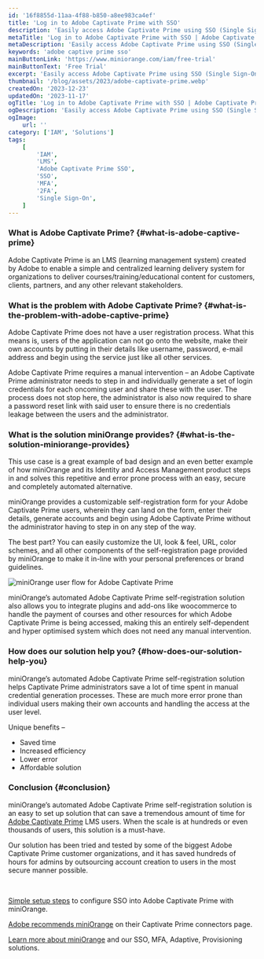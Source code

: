 ```yaml
---
id: '16f8855d-11aa-4f88-b850-a8ee983ca4ef'
title: 'Log in to Adobe Captivate Prime with SSO'
description: 'Easily access Adobe Captivate Prime using SSO (Single Sign-On) with miniOrange.'
metaTitle: 'Log in to Adobe Captivate Prime with SSO | Adobe Captivate Prime SSO'
metaDescription: 'Easily access Adobe Captivate Prime using SSO (Single Sign-On) with miniOrange.'
keywords: 'adobe captive prime sso'
mainButtonLink: 'https://www.miniorange.com/iam/free-trial'
mainButtonText: 'Free Trial'
excerpt: 'Easily access Adobe Captivate Prime using SSO (Single Sign-On) with miniOrange.'
thumbnail: '/blog/assets/2023/adobe-captivate-prime.webp'
createdOn: '2023-12-23'
updatedOn: '2023-11-17'
ogTitle: 'Log in to Adobe Captivate Prime with SSO | Adobe Captivate Prime SSO'
ogDescription: 'Easily access Adobe Captivate Prime using SSO (Single Sign-On) with miniOrange.'
ogImage:
    url: ''
category: ['IAM', 'Solutions']
tags:
    [
        'IAM',
        'LMS', 
        'Adobe Captivate Prime SSO',
        'SSO',
        'MFA',
        '2FA',
        'Single Sign-On',
    ]
---
```


### What is Adobe Captivate Prime? {#what-is-adobe-captive-prime}
Adobe Captivate Prime is an LMS (learning management system) created by Adobe to enable a simple and centralized learning delivery system for organizations to deliver courses/training/educational content for customers, clients, partners, and any other relevant stakeholders.


### What is the problem with Adobe Captivate Prime? {#what-is-the-problem-with-adobe-captive-prime}
Adobe Captivate Prime does not have a user registration process. What this means is, users of the application can not go onto the website, make their own accounts by putting in their details like username, password, e-mail address and begin using the service just like all other services.  

Adobe Captivate Prime requires a manual intervention – an Adobe Captivate Prime administrator needs to step in and individually generate a set of login credentials for each oncoming user and share these with the user. The process does not stop here, the administrator is also now required to share a password reset link with said user to ensure there is no credentials leakage between the users and the administrator. 

 
### What is the solution miniOrange provides? {#what-is-the-solution-miniorange-provides}
This use case is a great example of bad design and an even better example of how miniOrange and its Identity and Access Management product steps in and solves this repetitive and error prone process with an easy, secure and completely automated alternative.  

miniOrange provides a customizable self-registration form for your Adobe Captivate Prime users, wherein they can land on the form, enter their details, generate accounts and begin using Adobe Captivate Prime without the administrator having to step in on any step of the way.  

The best part? You can easily customize the UI, look & feel, URL, color schemes, and all other components of the self-registration page provided by miniOrange to make it in-line with your personal preferences or brand guidelines.
 

![miniOrange user flow for Adobe Captivate Prime](/blog/assets/2023/adobe-captivate-prime.webp)

 

miniOrange’s automated Adobe Captivate Prime self-registration solution also allows you to integrate plugins and add-ons like woocommerce to handle the payment of courses and other resources for which Adobe Captivate Prime is being accessed, making this an entirely self-dependent and hyper optimised system which does not need any manual intervention.

 

### How does our solution help you? {#how-does-our-solution-help-you}
miniOrange’s automated Adobe Captivate Prime self-registration solution helps Captivate Prime administrators save a lot of time spent in manual credential generation processes. These are much more error prone than individual users making their own accounts and handling the access at the user level.  

Unique benefits –  

- Saved time
- Increased efficiency
- Lower error
- Affordable solution
 

### Conclusion {#conclusion}
miniOrange’s automated Adobe Captivate Prime self-registration solution is an easy to set up solution that can save a tremendous amount of time for [Adobe Captivate Prime](https://www.adobe.com/in/products/captivateprime.html) LMS users. When the scale is at hundreds or even thousands of users, this solution is a must-have.  

Our solution has been tried and tested by some of the biggest Adobe Captivate Prime customer organizations, and it has saved hundreds of hours for admins by outsourcing account creation to users in the most secure manner possible.  

&nbsp;  


[Simple setup steps](https://www.miniorange.com/adobe-captivate-prime-single-sign-on-(sso)) to configure SSO into Adobe Captivate Prime with miniOrange.  

[Adobe recommends miniOrange](https://helpx.adobe.com/captivate-prime/integration-admin/feature-summary/connectors.html#:~:text=Skills%20%2D%20Execution%20status-,miniOrange%20connector,-Using%20the%20miniOrange) on their Captivate Prime connectors page.  

[Learn more about miniOrange](https://www.miniorange.com/) and our SSO, MFA, Adaptive, Provisioning solutions.